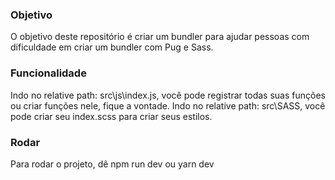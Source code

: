 ### Objetivo
O objetivo deste repositório é criar um bundler para ajudar pessoas com dificuldade em criar um bundler com Pug e Sass.

### Funcionalidade
Indo no relative path: src\js\index.js, você pode registrar todas suas funções ou criar funções nele, fique a vontade.
Indo no relative path: src\SASS, você pode criar seu index.scss para criar seus estilos.

### Rodar
Para rodar o projeto, dê npm run dev ou yarn dev